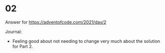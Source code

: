 # 02

Answer for https://adventofcode.com/2021/day/2

Journal:

* Feeling good about not needing to change very much about the solution for Part 2.